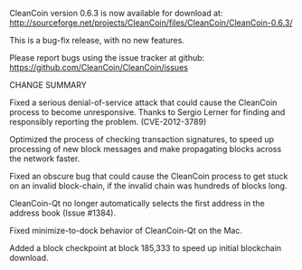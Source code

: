 CleanCoin version 0.6.3 is now available for download at:
  http://sourceforge.net/projects/CleanCoin/files/CleanCoin/CleanCoin-0.6.3/

This is a bug-fix release, with no new features.

Please report bugs using the issue tracker at github:
  https://github.com/CleanCoin/CleanCoin/issues

CHANGE SUMMARY

Fixed a serious denial-of-service attack that could cause the
CleanCoin process to become unresponsive. Thanks to Sergio Lerner
for finding and responsibly reporting the problem. (CVE-2012-3789)

Optimized the process of checking transaction signatures, to
speed up processing of new block messages and make propagating
blocks across the network faster.

Fixed an obscure bug that could cause the CleanCoin process to get
stuck on an invalid block-chain, if the invalid chain was
hundreds of blocks long.

CleanCoin-Qt no longer automatically selects the first address
in the address book (Issue #1384).

Fixed minimize-to-dock behavior of CleanCoin-Qt on the Mac.

Added a block checkpoint at block 185,333 to speed up initial
blockchain download.
